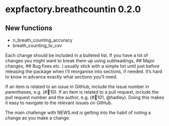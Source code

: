 # expfactory.breathcountin 0.2.0

## New functions

* n_breath_counting_accuracy
* breath_counting_to_csv

Each change should be included in a bulleted list. If you have a lot of changes you might want to break them up using subheadings, ## Major changes, ## Bug fixes etc. I usually stick with a simple list until just before releasing the package when I’ll reorganise into sections, if needed. It’s hard to know in advance exactly what sections you’ll need.

If an item is related to an issue in GitHub, include the issue number in parentheses, e.g. (#10). If an item is related to a pull request, include the pull request number and the author, e.g. (#101, @hadley). Doing this makes it easy to navigate to the relevant issues on GitHub.

The main challenge with NEWS.md is getting into the habit of noting a change as you make a change.
